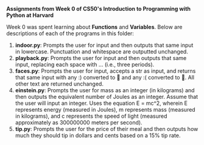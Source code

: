 **Assignments from Week 0 of CS50's Introduction to Programming with Python at Harvard**

Week 0 was spent learning about **Functions** and **Variables**. Below are descriptions of each of the programs in this folder:
1. **indoor.py**: Prompts the user for input and then outputs that same input in lowercase. Punctuation and whitespace are outputted unchanged. 
2. **playback.py**: Prompts the user for input and then outputs that same input, replacing each space with ... (i.e., three periods).
3. **faces.py**: Prompts the user for input, accepts a str as input, and returns that same input with any :) converted to 🙂 and any :( converted to 🙁. All other text are returned unchanged.
4. **einstein.py**: Prompts the user for mass as an integer (in kilograms) and then outputs the equivalent number of Joules as an integer. Assume that the user will input an integer. Uses the equation E = mc^2, wherein E represents energy (measured in Joules), m represents mass (measured in kilograms), and  c represents the speed of light (measured approximately as 300000000 meters per second).
5. **tip.py**: Prompts the user for the price of their meal and then outputs how much they should tip in dollars and cents based on a 15% tip rate.
